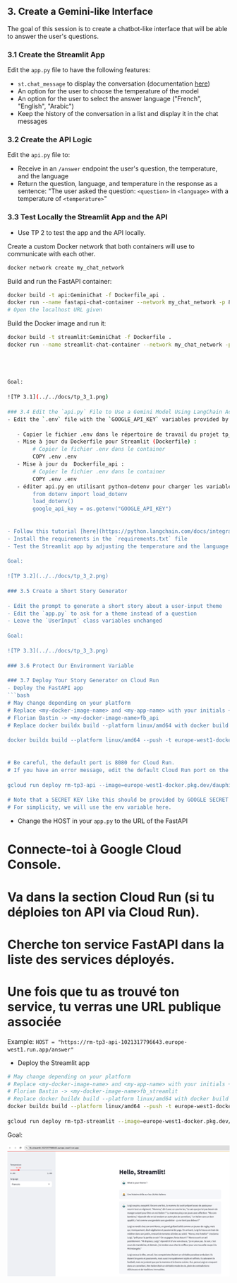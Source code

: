 
## 3. Create a Gemini-like Interface

The goal of this session is to create a chatbot-like interface that will be able to answer the user's questions.

### 3.1 Create the Streamlit App

Edit the `app.py` file to have the following features:
- `st.chat_message` to display the conversation (documentation [here](https://docs.streamlit.io/develop/api-reference/chat/st.chat_message))
- An option for the user to choose the temperature of the model
- An option for the user to select the answer language ("French", "English", "Arabic")
- Keep the history of the conversation in a list and display it in the chat messages

### 3.2 Create the API Logic

Edit the `api.py` file to:
- Receive in an `/answer` endpoint the user's question, the temperature, and the language
- Return the question, language, and temperature in the response as a sentence: "The user asked the question: `<question>` in `<language>` with a temperature of `<temperature>`"

### 3.3 Test Locally the Streamlit App and the API
- Use TP 2 to test the app and the API locally.

Create a custom Docker network that both containers will use to communicate with each other.
```bash
docker network create my_chat_network
```
Build and run the FastAPI container:

```bash
docker build -t api:GeminiChat -f Dockerfile_api .
docker run --name fastapi-chat-container --network my_chat_network -p 8080:8080 api:GeminiChat
# Open the localhost URL given
```



Build the Docker image and run it:
```bash
docker build -t streamlit:GeminiChat -f Dockerfile .
docker run --name streamlit-chat-container --network my_chat_network -p 8502:8502 streamlit:GeminiChat




Goal:

![TP 3.1](../../docs/tp_3_1.png)

### 3.4 Edit the `api.py` File to Use a Gemini Model Using LangChain Accelerator
- Edit the `.env` file with the `GOOGLE_API_KEY` variables provided by the instructor

   - Copier le fichier .env dans le répertoire de travail du projet tp_3
   - Mise à jour du Dockerfile pour Streamlit (Dockerfile) : 
        # Copier le fichier .env dans le container
        COPY .env .env
   - Mise à jour du  Dockerfile_api : 
        # Copier le fichier .env dans le container
        COPY .env .env
   - éditer api.py en utilisant python-dotenv pour charger les variables d'environnement : 
        from dotenv import load_dotenv
        load_dotenv()
        google_api_key = os.getenv("GOOGLE_API_KEY")


- Follow this tutorial [here](https://python.langchain.com/docs/integrations/chat/google_generative_ai/)
- Install the requirements in the `requirements.txt` file
- Test the Streamlit app by adjusting the temperature and the language

Goal:

![TP 3.2](../../docs/tp_3_2.png)

### 3.5 Create a Short Story Generator

- Edit the prompt to generate a short story about a user-input theme
- Edit the `app.py` to ask for a theme instead of a question
- Leave the `UserInput` class variables unchanged

Goal:

![TP 3.3](../../docs/tp_3_3.png)

### 3.6 Protect Our Environment Variable

### 3.7 Deploy Your Story Generator on Cloud Run
- Deploy the FastAPI app
```bash
# May change depending on your platform
# Replace <my-docker-image-name> and <my-app-name> with your initials + _api
# Florian Bastin -> <my-docker-image-name>fb_api
# Replace docker buildx build --platform linux/amd64 with docker build -t if it does not work

docker buildx build --platform linux/amd64 --push -t europe-west1-docker.pkg.dev/dauphine-437611/dauphine-ar/rm_tp3-api:latest -f Dockerfile_api .


# Be careful, the default port is 8080 for Cloud Run.
# If you have an error message, edit the default Cloud Run port on the interface or in the command line

gcloud run deploy rm-tp3-api --image=europe-west1-docker.pkg.dev/dauphine-437611/dauphine-ar/rm_tp3-api:latest --platform=managed --region=europe-west1 --allow-unauthenticated --set-env-vars GOOGLE_API_KEY=AIzaSyA0BJ-l4g5TYK-Gd0fvK6lJMUIroDsr1rI --port 8080

# Note that a SECRET KEY like this should be provided by GOOGLE SECRET MANAGER for more safety.
# For simplicity, we will use the env variable here.
```

- Change the HOST in your `app.py` to the URL of the FastAPI
# Connecte-toi à Google Cloud Console.
# Va dans la section Cloud Run (si tu déploies ton API via Cloud Run).
# Cherche ton service FastAPI dans la liste des services déployés.
# Une fois que tu as trouvé ton service, tu verras une URL publique associée
Example: `HOST = "https://rm-tp3-api-1021317796643.europe-west1.run.app/answer"`


- Deploy the Streamlit app
```bash
# May change depending on your platform
# Replace <my-docker-image-name> and <my-app-name> with your initials + _streamlit
# Florian Bastin -> <my-docker-image-name>fb_streamlit
# Replace docker buildx build --platform linux/amd64 with docker build -t if it does not work
docker buildx build --platform linux/amd64 --push -t europe-west1-docker.pkg.dev/dauphine-437611/dauphine-ar/rm_tp3-streamlit:latest -f Dockerfile .

gcloud run deploy rm-tp3-streamlit --image=europe-west1-docker.pkg.dev/dauphine-437611/dauphine-ar/rm_tp3-streamlit:latest --platform=managed --region=europe-west1 --allow-unauthenticated --port 8502
```
Goal:

![TP 3.4](../../docs/tp_3_4.png)
